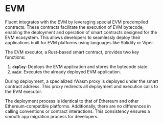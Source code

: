# EVM

Fluent integrates with the EVM by leveraging special EVM precompiled contracts.
These contracts facilitate the execution of EVM bytecode,
enabling the deployment and operation of smart contracts designed for the EVM ecosystem.
This allows developers to seamlessly deploy their applications built for EVM platforms using languages like Solidity or
Viper.

The EVM executor, a Rust-based smart contract, provides two key functions:

1. **`deploy`**: Deploys the EVM application and stores the bytecode state.
2. **`main`**: Executes the already deployed EVM application.

During deployment, a specialized rWasm proxy is deployed under the smart contract address.
This proxy redirects all deployment and execution calls to the EVM executor.

The deployment process is identical to that of Ethereum and other Ethereum-compatible platforms.
Additionally, there are no differences in calling conventions or contract interactions.
This consistency ensures a smooth app migration process for developers.

